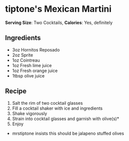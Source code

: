 # tiptone's Mexican Martini

**Serving Size**: Two Cocktails, **Calories**: Yes, definitely

## Ingredients

- 3oz Hornitos Reposado
- 2oz Sprite
- 1oz Cointreau
- 1oz Fresh lime juice
- 1oz Fresh orange juice
- 1tbsp olive juice

## Recipe

1. Salt the rim of two cocktail glasses
2. Fill a cocktail shaker with ice and ingredients
3. Shake vigorously
4. Strain into cocktail glasses and garnish with olive(s)*
5. Enjoy

* mrstiptone insists this should be jalapeno stuffed olives

